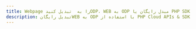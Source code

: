 ---title: Webpage را به  تبدیل کنیدODP، WEB به ODP مبدل رایگان یا PHP SDKdescription: تبدیل رایگانWEB به ODP با استفاده از PHP Cloud APIs & SDK همچنین اسناد PDF را در Cloud ایجاد، ویرایش و رندر کنید.---